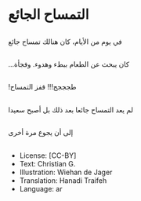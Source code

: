 # التمساح الجائع

##
في يوم من الأيام، كان هنالك تمساح جائع

##
...كان يبحث عن الطعام ببطء وهدوء. وفجأة

##
!طجججج!!! قفز التمساح

##
لم يعد التمساح جائعا بعد ذلك بل أصبح سعيدا

##
إلى أن يجوع مرة أخرى

##
* License: [CC-BY]
* Text: Christian G.
* Illustration: Wiehan de Jager
* Translation: Hanadi Traifeh
* Language: ar
